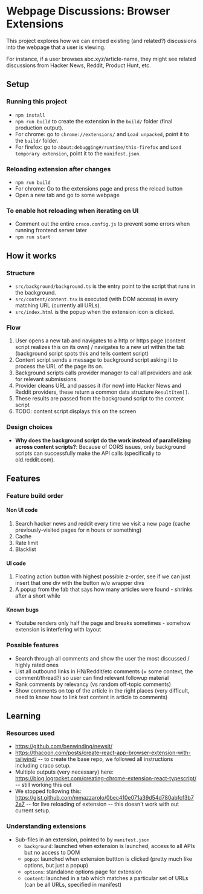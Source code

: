 # Webpage Discussions: Browser Extensions

This project explores how we can embed existing (and related?) discussions into the webpage that a user is viewing.

For instance, if a user browses abc.xyz/article-name, they might see related discussions from Hacker News, Reddit, Product Hunt, etc.

## Setup

### Running this project

- `npm install`
- `npm run build` to create the extension in the `build/` folder (final production output).
- For chrome: go to `chrome://extensions/` and `Load unpacked`, point it to the `build/` folder.
- For firefox: go to `about:debugging#/runtime/this-firefox` and `Load temporary extension`, point it to the `manifest.json`.

### Reloading extension after changes

- `npm run build`
- For chrome: Go to the extensions page and press the reload button
- Open a new tab and go to some webpage

### To enable hot reloading when iterating on UI

- Comment out the entire `craco.config.js` to prevent some errors when running frontend server later
- `npm run start`

## How it works

### Structure

- `src/background/background.ts` is the entry point to the script that runs in the background.
- `src/content/content.tsx` is executed (with DOM access) in every matching URL (currently all URLs).
- `src/index.html` is the popup when the extension icon is clicked.

### Flow

1. User opens a new tab and navigates to a http or https page (content script realizes this on its own) / navigates to a new url within the tab (background script spots this and tells content script)
1. Content script sends a message to background script asking it to process the URL of the page its on.
1. Background scripts calls provider manager to call all providers and ask for relevant submissions.
1. Provider cleans URL and passes it (for now) into Hacker News and Reddit providers, these return a common data structure `ResultItem[]`.
1. These results are passed from the background script to the content script
1. TODO: content script displays this on the screen

### Design choices

- **Why does the background script do the work instead of parallelizing across content scripts?**: Because of CORS issues, only background scripts can successfully make the API calls (specifically to old.reddit.com).

## Features

### Feature build order

#### Non UI code

1. Search hacker news and reddit every time we visit a new page (cache previously-visited pages for n hours or something)
2. Cache
3. Rate limit
4. Blacklist

#### UI code

1. Floating action button with highest possible z-order, see if we can just insert that one div with the button w/o wrapper divs
1. A popup from the fab that says how many articles were found - shrinks after a short while

#### Known bugs

- Youtube renders only half the page and breaks sometimes - somehow extension is interfering with layout

### Possible features

- Search through all comments and show the user the most discussed / highly rated ones
- List all outbound links in HN/Reddit/etc comments (+ some context, the comment/thread?) so user can find relevant followup material
- Rank comments by relevancy (vs random off-topic comments)
- Show comments on top of the article in the right places (very difficult, need to know how to link text content in article to comments)

## Learning

### Resources used

- https://github.com/benwinding/newsit/
- https://thacoon.com/posts/create-react-app-browser-extension-with-tailwind/ -- to create the base repo, we followed all instructions including craco setup.
- Multiple outputs (very necessary) here: https://blog.logrocket.com/creating-chrome-extension-react-typescript/ -- still working this out
- We stopped following this: https://gist.github.com/mmazzarolo/0bec410e071a39d54d780abfcf3b72e7 -- for live reloading of extension -- this doesn't work with out current setup.

### Understanding extensions

- Sub-files in an extension, pointed to by `manifest.json`
  - `background`: launched when extension is launched, access to all APIs but no access to DOM
  - `popup`: launched when extension buttton is clicked (pretty much like options, but just a popup)
  - `options`: standalone options page for extension
  - `content`: launched in a tab which matches a particular set of URLs (can be all URLs, specified in manifest)
